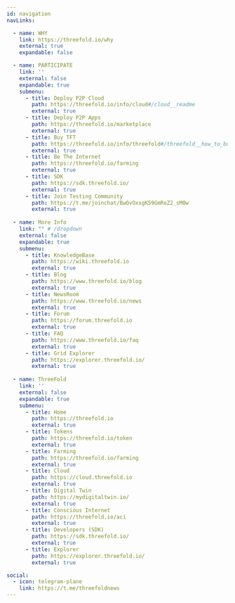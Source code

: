 ```yaml
---
id: navigation
navLinks:

  - name: WHY
    link: https://threefold.io/why
    external: true
    expandable: false

  - name: PARTICIPATE
    link: ''
    external: false
    expandable: true
    submenu:
      - title: Deploy P2P Cloud
        path: https://threefold.io/info/cloud#/cloud__readme
        external: true
      - title: Deploy P2P Apps
        path: https://threefold.io/marketplace
        external: true
      - title: Buy TFT
        path: https://threefold.io/info/threefold#/threefold__how_to_buy_and_sell
        external: true
      - title: Be The Internet
        path: https://threefold.io/farming
        external: true
      - title: SDK
        path: https://sdk.threefold.io/
        external: true
      - title: Join Testing Community
        path: https://t.me/joinchat/BwOvOxxgK59GmRoZ2_sM0w
        external: true
 
  - name: More Info
    link: "" # /dropdown
    external: false
    expandable: true
    submenu:
      - title: KnowledgeBase
        path: https://wiki.threefold.io
        external: true            
      - title: Blog
        path: https://www.threefold.io/blog
        external: true
      - title: NewsRoom
        path: https://www.threefold.io/news
        external: true
      - title: Forum
        path: https://forum.threefold.io
        external: true
      - title: FAQ
        path: https://www.threefold.io/faq
        external: true   
      - title: Grid Explorer
        path: https://explorer.threefold.io/
        external: true           
          
  - name: ThreeFold
    link: ''
    external: false
    expandable: true
    submenu:     
      - title: Home
        path: https://threefold.io
        external: true    
      - title: Tokens
        path: https://threefold.io/token
        external: true
      - title: Farming
        path: https://threefold.io/farming
        external: true
      - title: Cloud
        path: https://cloud.threefold.io
        external: true
      - title: Digital Twin
        path: https://mydigitaltwin.io/
        external: true
      - title: Conscious Internet
        path: https://threefold.io/aci
        external: true        
      - title: Developers (SDK)
        path: https://sdk.threefold.io/
        external: true
      - title: Explorer
        path: https://explorer.threefold.io/
        external: true    

social:
  - icon: telegram-plane
    link: https://t.me/threefoldnews
---
```


